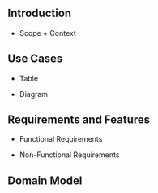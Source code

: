 ## Introduction

* Scope + Context

## Use Cases

* Table

* Diagram

## Requirements and Features

* Functional Requirements

* Non-Functional Requirements

## Domain Model